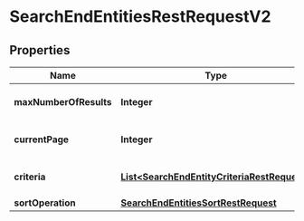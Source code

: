 

# SearchEndEntitiesRestRequestV2


## Properties

| Name | Type | Description | Notes |
|------------ | ------------- | ------------- | -------------|
|**maxNumberOfResults** | **Integer** | Maximum number of results |  [optional] |
|**currentPage** | **Integer** | Current page number |  [optional] |
|**criteria** | [**List&lt;SearchEndEntityCriteriaRestRequest&gt;**](SearchEndEntityCriteriaRestRequest.md) | A List of search criteria. |  [optional] |
|**sortOperation** | [**SearchEndEntitiesSortRestRequest**](SearchEndEntitiesSortRestRequest.md) |  |  [optional] |



